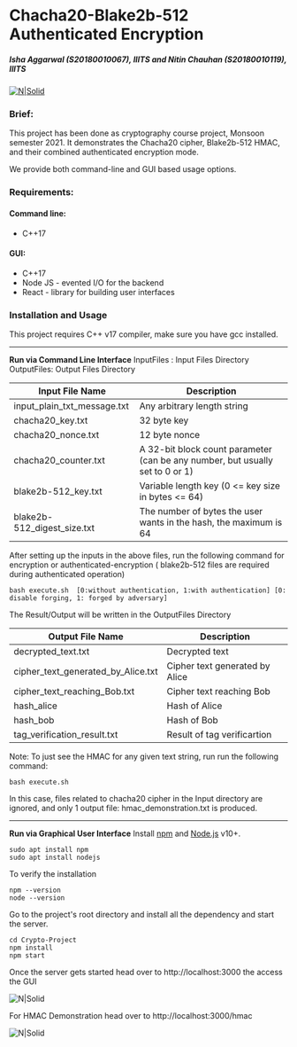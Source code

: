 # Chacha20-Blake2b-512 Authenticated Encryption
##### _Isha Aggarwal (S20180010067), IIITS and Nitin Chauhan (S20180010119), IIITS_
[![N|Solid](https://img.icons8.com/material-outlined/48/000000/github.png)](https://github.com/aggarwal2000/ChaCha20-Blake2b-Cryptography/tree/Add_GUI)

### Brief:

This project has been done as cryptography course project, Monsoon semester 2021. It
demonstrates the Chacha20 cipher, Blake2b-512 HMAC, and their combined authenticated encryption mode.

We provide both command-line and GUI based usage options.




### Requirements:

#### Command line:
- C++17

#### GUI:
- C++17
- Node JS - evented I/O for the backend
- React - library for building user interfaces


### Installation and Usage

This project requires C++ v17 compiler, make sure you have gcc installed.
***
**Run via Command Line Interface**
InputFiles : Input Files Directory
OutputFiles: Output Files Directory

| Input File Name | Description |
| ------ | ------ |
| input_plain_txt_message.txt | Any arbitrary length string |
| chacha20_key.txt | 32 byte key |
| chacha20_nonce.txt | 12 byte nonce |
| chacha20_counter.txt | A 32-bit block count parameter (can be any number, but usually set to 0 or 1) |
| blake2b-512_key.txt | Variable length key (0 <= key size in bytes <= 64) |
| blake2b-512_digest_size.txt | The number of bytes the user wants in the hash, the maximum is 64 |

After setting up the inputs in the above files, run the following command for encryption or authenticated-encryption
( blake2b-512 files are required during authenticated operation)

```
bash execute.sh  [0:without authentication, 1:with authentication] [0: disable forging, 1: forged by adversary]

```


The Result/Output will be written in the OutputFiles Directory

| Output File Name| Description |
| ------ | ------ |
| decrypted_text.txt | Decrypted text |
| cipher_text_generated_by_Alice.txt | Cipher text generated by Alice |
| cipher_text_reaching_Bob.txt | Cipher text reaching Bob |
| hash_alice | Hash of Alice |
| hash_bob | Hash of Bob |
| tag_verification_result.txt | Result of tag verificartion |



Note: To just see the HMAC for any given text string, run run the following command:

```
bash execute.sh 

```
In this case, files related to chacha20 cipher in the Input directory are ignored, and only 1 output file: hmac_demonstration.txt is produced.


***
**Run via Graphical User Interface**
Install [npm](https://www.npmjs.com/) and [Node.js](https://nodejs.org/) v10+.
```
sudo apt install npm
sudo apt install nodejs
```
To verify the installation
```
npm --version
node --version
```

Go to the project's root directory and install all the dependency and start the server.

```
cd Crypto-Project
npm install
npm start
```
Once the server gets started head over to http://localhost:3000 the access the GUI

![N|Solid](https://res.cloudinary.com/dez3yjolk/image/upload/v1639227605/samples/Screenshot_2021-12-11_at_6.25.05_PM_ha22ob.png)

For HMAC Demonstration head over to http://localhost:3000/hmac

![N|Solid](https://res.cloudinary.com/dez3yjolk/image/upload/v1639156932/samples/Screenshot_2021-12-10_at_10.52.01_PM_tdiosw.png)



